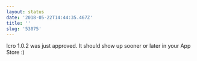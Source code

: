 ```yaml
---
layout: status
date: '2018-05-22T14:44:35.467Z'
title: ''
slug: '53075'
---
```

Icro 1.0.2 was just approved. It should show up sooner or later in your App Store :)
